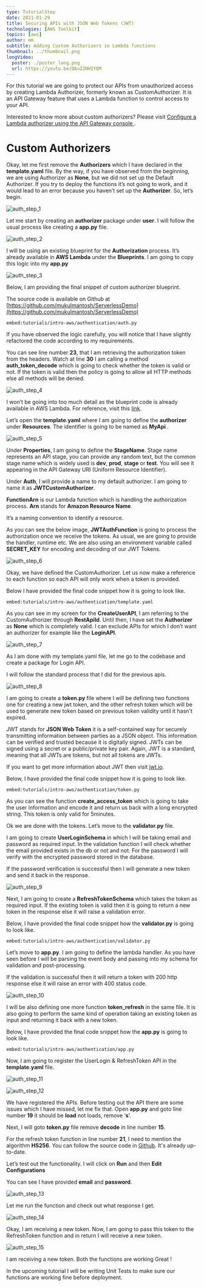 ```yaml
---
type: TutorialStep
date: 2021-01-29
title: Securing APIs with JSON Web Tokens (JWT)
technologies: [AWS Toolkit]
topics: [aws]
author: mm
subtitle: Adding Custom Authorizers in Lambda functions
thumbnail: ../thumbnail.png
longVideo:
  poster: ./poster_long.png
  url: https://youtu.be/Q6uZ2HHIYQM
---
```


For this tutorial we are going to protect our APIs from unauthorized access by 
creating Lambda Authorizer, formerly known as CustomAuthorizer. 
It is an API Gateway feature that uses a Lambda function to control access
to your API.


Interested to know more about custom authorizers? Please visit [Configure a Lambda authorizer using the API Gateway console
](https://docs.aws.amazon.com/apigateway/latest/developerguide/configure-api-gateway-lambda-authorization-with-console.html). 

# Custom Authorizers

Okay, let me first remove the <strong>Authorizers</strong> which I have declared 
in the <strong>template.yaml</strong> file. By the way, if you have observed from
the beginning, we are using Authorizer as <strong>None</strong>, but we did not set up
the Default Authorizer. If you try to deploy the functions it’s not going to work,
and it would lead to an error because you haven’t set up the <strong>Authorizer</strong>. So, let’s begin.

![auth_step_1](./steps/step1.png)

Let me start by creating an <strong>authorizer</strong> package under <strong>user</strong>. I 
will follow the usual process like creating a <strong>app.py</strong> file.

![auth_step_2](./steps/step2.png)

I will be using an existing blueprint for the <strong>Authorization</strong> process.
It’s already available in <strong>AWS Lambda</strong> under the <strong>Blueprints</strong>. I
am going to copy this logic into my <strong>app.py</strong>

![auth_step_3](./steps/step3.png)

Below, I am providing the final snippet of custom authorizer blueprint. 

The source code is available on Github at [https://github.com/mukulmantosh/ServerlessDemo](https://github.com/mukulmantosh/ServerlessDemo)

`embed:tutorials/intro-aws/authentication/auth.py`

If you have observed the logic carefully, you will notice that I have slightly refactored the code according to my requirements.


You can see line number <strong>23</strong>, that I am retrieving the authorization
token from the headers. Watch at  line <strong>30</strong> I am calling a method <strong>auth_token_decode</strong>
which is going to check whether the token is valid or not. If the token is 
valid then the policy is going to allow all HTTP methods else all methods will 
be denied.

![auth_step_4](./steps/step4.png)

I won’t be going into too much detail as the blueprint code is already available in AWS Lambda. For reference, visit this [link](https://github.com/awslabs/aws-apigateway-lambda-authorizer-blueprints).

Let’s open the <strong>template.yaml</strong> where I am going to define the <strong>authorizer</strong> under <strong>Resources</strong>. 
The identifier is going to be named as <strong>MyApi </strong>.


![auth_step_5](./steps/step5.png)


Under <strong>Properties</strong>, I am going to define the <strong>StageName</strong>. Stage name 
represents an API stage, you can provide any random text, but the common stage name 
which is widely used is <strong>dev</strong>, <strong>prod</strong>, <strong>stage</strong> or <strong>test</strong>. 
You will see it appearing in the API Gateway URI (Uniform Resource Identifier).

Under <strong>Auth</strong>, I will provide a name to my default authorizer. 
I am going to name it as <strong>JWTCustomAuthorizer</strong>.

<strong>FunctionArn</strong> is our Lambda function which is handling the
authorization process. <strong>Arn</strong> stands 
for <strong>Amazon Resource Name</strong>. 


It’s a naming convention to identify a resource.


As you can see the below image, <strong>JWTAuthFunction</strong> is going to process
the authorization once we receive the tokens.  As usual, we are going to provide the
handler, runtime etc. We are also using an environment variable 
called <strong>SECRET_KEY</strong> for encoding and decoding of our JWT Tokens. 

![auth_step_6](./steps/step6.png)

Okay, we have defined the CustomAuthorizer. Let us now make a reference to each
function so each API will only work when a token is provided.

Below I have provided the final code snippet how it is going to look like.

`embed:tutorials/intro-aws/authentication/template.yaml`


As you can see in my screen for the <strong>CreateUserAPI</strong>, I am referring to
the CustomAuthorizer through <strong>RestApiId</strong>. Until then, I have 
set the <strong>Authorizer</strong> as <strong>None</strong> which is completely
valid. I can exclude APIs for which I don’t want an authorizer for example
like the <strong>LoginAPI</strong>.

![auth_step_7](./steps/step7.png)


As I am done with my template.yaml file, let me go to the codebase
and create a package for Login API. 

I will follow the standard process that I did for the previous apis. 

![auth_step_8](./steps/step8.png)


I am going to create a <strong>token.py</strong> file where I will be defining two
functions one for creating a new jwt token, and the other refresh token 
which will be used to generate new token based on previous token validity
until it hasn't expired.

JWT stands for <strong>JSON Web Token</strong> it is a self-contained way for
securely transmitting information between parties as a JSON object. This information
can be verified and trusted because it is digitally signed. JWTs can be signed using
a secret or a public/private key pair. Again, JWT is a standard, meaning that all
JWTs are tokens, but not all tokens are JWTs.

If you want to get more information about JWT then visit [jwt.io](https://jwt.io/).

Below, I have provided the final code snippet how it is going to look like.

`embed:tutorials/intro-aws/authentication/token.py`

As you can see the function <strong>create_access_token</strong> which is going to take
the user information and encode it and return us back with a long 
encrypted string. This token is only valid for 5minutes.

Ok we are done with the tokens. Let’s move to the <strong>validator.py</strong> file.

I am going to create <strong>UserLoginSchema</strong> in which I will be taking
email and password as required input. In the validation function I will check whether
the email provided exists in the db or not and not. For the password I will verify
with the encrypted password stored in the database.

If the password verification is successful then I will generate a new token
and send it back in the response.

![auth_step_9](./steps/step9.png)

Next, I am going to create a <strong>RefreshTokenSchema</strong> which takes the 
token as required input. If the existing token is valid then it is going 
to return a new token in the response else it will raise a validation error.

Below, I have provided the final code snippet how the <strong>validator.py</strong> is going to look like.

`embed:tutorials/intro-aws/authentication/validator.py`


Let’s move to <strong>app.py</strong>. I am going to define the lambda handler.
As you have seen before I will be parsing the event body and passing into my 
schema for validation and post-processing. 

If the validation is successful then it will return a token with 
200 http response else it will raise an error with 400 status code.

![auth_step_10](./steps/step10.png)

I will be also defining one more function <strong>token_refresh</strong> in the same file. 
It is also going to perform the same kind of operation taking an existing token as
input and returning it back with a new token.

Below, I have provided the final code snippet how the <strong>app.py</strong> is going to look like.

`embed:tutorials/intro-aws/authentication/app.py`

Now, I am going to register the UserLogin & RefreshToken API in 
the <strong>template.yaml</strong> file.

![auth_step_11](./steps/step11.png)

![auth_step_12](./steps/step12.png)


We have registered the APIs. Before testing out the API there are some
issues which I have missed, let me fix that. Open <strong>app.py</strong> and
goto line number <strong>19</strong> it should be <strong>load</strong> not loads, remove ‘<strong>s</strong>’.

Next, I will goto <strong>token.py</strong> file remove <strong>decode</strong> in line number <strong>15</strong>. 

For the refresh token function in line number <strong>21</strong>, I need to 
mention the algorithm <strong>HS256</strong>. You can follow the source code in [Github](https://github.com/mukulmantosh/ServerlessDemo).
It's already up-to-date.


Let’s test out the functionality. I will click on <strong>Run</strong> and then <strong>Edit Configurations</strong>

You can see I have provided <strong>email</strong> and <strong>password</strong>. 

![auth_step_13](./steps/step13.png)

Let me run the function and check out what response I get.

![auth_step_14](./steps/step14.png)

Okay, I am receiving a new token. Now, I am going to pass this token to the RefreshToken function and in return I will receive a new token.

![auth_step_15](./steps/step15.png)


I am receiving a new token. Both the functions are working Great !

In the upcoming tutorial I will be writing Unit Tests to make sure our functions are working fine before deployment.

